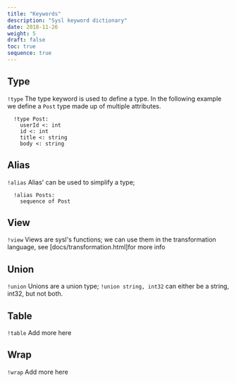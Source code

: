 ```yaml
---
title: "Keywords"
description: "Sysl keyword dictionary"
date: 2018-11-26
weight: 5
draft: false
toc: true
sequence: true
---
```

## Type
`!type`
The type keyword is used to define a type. 
In the following example we define a `Post` type made up of multiple attributes.
```
  !type Post:
    userId <: int
    id <: int
    title <: string
    body <: string
```

## Alias
`!alias`
Alias' can be used to simplify a type;

```
  !alias Posts:
    sequence of Post
```
## View
`!view`
Views are sysl's functions; we can use them in the transformation language, see [docs/transformation.html]for more info

## Union
`!union`
Unions are a union type; 
`!union string, int32`
can either be a string, int32, but not both.

## Table
`!table` Add more here

## Wrap
`!wrap` Add more here



